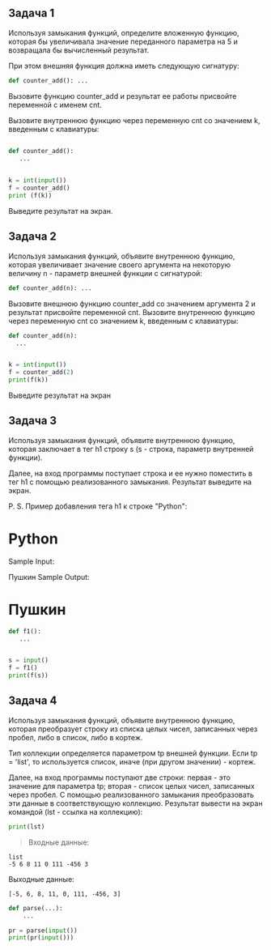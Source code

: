 ## Задача 1 
Используя замыкания функций, определите вложенную функцию, которая бы увеличивала значение переданного параметра на 5 и возвращала бы вычисленный результат. 

При этом внешняя функция должна иметь следующую сигнатуру:
```python
def counter_add(): ...
```
Вызовите функцию counter_add и результат ее работы присвойте переменной с именем cnt. 

Вызовите внутреннюю функцию через переменную cnt со значением k, введенным с клавиатуры:
```python

def counter_add():
   ...
   

k = int(input())
f = counter_add()
print (f(k))
```
Выведите результат на экран.

## Задача 2 


Используя замыкания функций, объявите внутреннюю функцию, которая увеличивает значение своего аргумента на некоторую величину n - параметр внешней функции с сигнатурой:

```python
def counter_add(n): ...
```

Вызовите внешнюю функцию counter_add со значением аргумента 2 и результат присвойте переменной cnt. Вызовите внутреннюю функцию через переменную cnt со значением k, введенным с клавиатуры:


```python
def counter_add(n):
  ...


k = int(input())
f = counter_add(2)
print(f(k))

```

Выведите результат на экран


## Задача 3 

Используя замыкания функций, объявите внутреннюю функцию, которая заключает в тег h1 строку s (s - строка, параметр внутренней функции). 

Далее, на вход программы поступает строка и ее нужно поместить в тег h1 с помощью реализованного замыкания. Результат выведите на экран.

P. S. Пример добавления тега h1 к строке "Python": <h1>Python</h1>

Sample Input:

Пушкин
Sample Output:

<h1>Пушкин</h1>

```python
def f1():
   ...


s = input()
f = f1()
print(f(s))
```

## Задача 4 

Используя замыкания функций, объявите внутреннюю функцию, которая преобразует строку из списка целых чисел, записанных через пробел, либо в список, либо в кортеж. 

Тип коллекции определяется параметром tp внешней функции. Если tp = 'list', то используется список, иначе (при другом значении) - кортеж.

Далее, на вход программы поступают две строки: первая - это значение для параметра tp; вторая - список целых чисел, записанных через пробел. С помощью реализованного замыкания преобразовать эти данные в соответствующую коллекцию. Результат вывести на экран командой (lst - ссылка на коллекцию):

```python
print(lst)
```
> Входные данные:
```
list
-5 6 8 11 0 111 -456 3
```
Выходные данные:
```
[-5, 6, 8, 11, 0, 111, -456, 3]
```

```python
def parse(...):
    ...

pr = parse(input())
print(pr(input()))

```